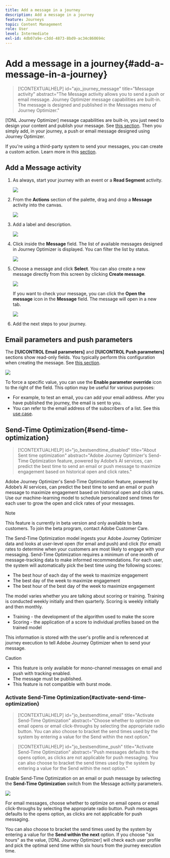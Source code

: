 ```yaml
---
title: Add a message in a journey
description: Add a message in a journey
feature: Journeys
topic: Content Management
role: User
level: Intermediate
exl-id: 4db07a9e-c3dd-4873-8bd9-ac34c860694c
---
```

# Add a message in a journey{#add-a-message-in-a-journey}

>[!CONTEXTUALHELP]
>id="ajo_journey_message"
>title="Message activity"
>abstract="The Message activity allows you to send a push or email message. Journey Optimizer message capabilities are built-in. The message is designed and published in the Messages menu of Journey Optimizer."

[!DNL Journey Optimizer] message capabilities are built-in, you just need to design your content and publish your message. See [this section](../messages/get-started-content.md). Then you simply add, in your journey, a push or email message designed using Journey Optimizer. 

If you're using a third-party system to send your messages, you can create a custom action. Learn more in this [section](../action/action.md).

## Add a Message activity

1. As always, start your journey with an event or a **Read Segment** activity.

   ![](assets/jo-message0.png)

1. From the **Actions** section of the palette, drag and drop a **Message** activity into the canvas.  

   ![](assets/jo-message1.png)

1. Add a label and description.

   ![](assets/jo-message2.png)

1. Click inside the **Message** field. The list of available messages designed in Journey Optimizer is displayed. You can filter the list by status. 

   ![](assets/jo-message3.png)

1. Choose a message and click **Select**. You can also create a new message directly from this screen by clicking **Create message**.

   ![](assets/jo-message4-ter.png)

   If you want to check your message, you can click the **Open the message** icon in the **Message** field. The message will open in a new tab.

   ![](assets/jo-message4-bis.png)

1. Add the next steps to your journey.

## Email parameters and push parameters

The **[!UICONTROL Email parameters]** and **[!UICONTROL Push parameters]** sections show read-only fields. You typically perform this configuration when creating the message. See [this section](../messages/get-started-content.md). 

![](assets/jo-message4.png)

To force a specific value, you can use the **Enable parameter override** icon to the right of the field. This option may be useful for various purposes:

* For example, to test an email, you can add your email address. After you have published the journey, the email is sent to you.
* You can refer to the email address of the subscribers of a list. See this [use case](message-to-subscribers-uc.md).

## Send-Time Optimization{#send-time-optimization}

>[!CONTEXTUALHELP]
>id="jo_bestsendtime_disabled"
>title="About Sent time optimization"
>abstract="Adobe Journey Optimizer's Send-Time Optimization feature, powered by Adobe’s AI services, can predict the best time to send an email or push message to maximize engagement based on historical open and click rates."

Adobe Journey Optimizer's Send-Time Optimization feature, powered by Adobe’s AI services, can predict the best time to send an email or push message to maximize engagement based on historical open and click rates. Use our machine-learning model to schedule personalized send times for each user to grow the open and click rates of your messages.

>[!NOTE]
>
>This feature is currently in beta version and only available to beta customers. To join the beta program, contact Adobe Customer Care.

The Send-Time Optimization model ingests your Adobe Journey Optimizer data and looks at user-level open (for email and push) and click (for email) rates to determine when your customers are most likely to engage with your messaging. Send-Time Optimization requires a minimum of one month of message-tracking data to make informed recommendations. For each user, the system will automatically pick the best time using the following scores:

* The best hour of each day of the week to maximize engagement
* The best day of the week to maximize engagement
* The best hour of the best day of the week to maximize engagement

The model varies whether you are talking about scoring or training. Training is conducted weekly initially and then quarterly. Scoring is weekly initially and then monthly.

* Training - the development of the algorithm used to make the score
* Scoring - the application of a score to individual profiles based on the trained model

This information is stored with the user's profile and is referenced at journey execution to tell Adobe Journey Optimizer when to send your message. 

>[!CAUTION]
>
>* This feature is only available for mono-channel messages on email and push with tracking enabled.
>* The message must be published.
>* This feature is not compatible with burst mode.

### Activate Send-Time Optimization{#activate-send-time-optimization}

>[!CONTEXTUALHELP]
>id="jo_bestsendtime_email"
>title="Activate Send-Time Optimization"
>abstract="Choose whether to optimize on email opens or email click-throughs by selecting the appropriate radio button. You can also choose to bracket the send times used by the system by entering a value for the Send within the next option."

>[!CONTEXTUALHELP]
>id="jo_bestsendtime_push"
>title="Activate Send-Time Optimization"
>abstract="Push messages defaults to the opens option, as clicks are not applicable for push messaging. You can also choose to bracket the send times used by the system by entering a value for the Send within the next option."

Enable Send-Time Optimization on an email or push message by selecting the **Send-Time Optimization** switch from the Message activity parameters. 

![](assets/jo-message5.png)

For email messages, choose whether to optimize on email opens or email click-throughs by selecting the appropriate radio button. Push messages defaults to the opens option, as clicks are not applicable for push messaging. 

You can also choose to bracket the send times used by the system by entering a value for the **Send within the next** option. If you choose "six hours" as the value, [!DNL Journey Optimizer] will check each user profile and pick the optimal send time within six hours from the journey execution time.
